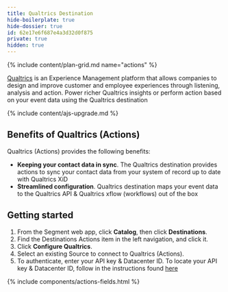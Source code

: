 ```yaml
---
title: Qualtrics Destination
hide-boilerplate: true
hide-dossier: true
id: 62e17e6f687e4a3d32d0f875
private: true
hidden: true
---
```


<!-- This template is meant for Actions-based destinations that do not have an existing Classic or non-Actions-based version. For Actions Destinations that are a new version of a classic destination, see the doc-template-update.md template. -->

{% include content/plan-grid.md name="actions" %}

<!-- Include a brief description of the destination here, along with a link to your website. -->

[Qualtrics](https://qualtrics.com) is an Experience Management platform that allows companies to design and improve customer and employee experiences through listening, analysis and action. Power richer Qualtrics insights or perform action based on your event data using the Qualtrics destination

<!-- This include describes the requirement of A.js 2.0 or higher for Actions compatibility, and is required if your destination has a web component. -->

{% include content/ajs-upgrade.md %}

<!-- In the section below, explain the value of this actions-based destination. If you don't have a classic version of the destination, remove this section. -->

## Benefits of Qualtrics (Actions)

Qualtrics (Actions) provides the following benefits:

- **Keeping your contact data in sync**. The Qualtrics destination provides actions to sync your contact data from your system of record up to date with Qualtrics XiD
- **Streamlined configuration**. Qualtrics destination maps your event data to the Qualtrics API & Qualtrics xflow (workflows) out of the box

<!-- The section below explains how to enable and configure the destination. Include any configuration steps not captured below. For example, obtaining an API key from your platform and any configuration steps required to connect to the destination. -->

## Getting started

1. From the Segment web app, click **Catalog**, then click **Destinations**.
2. Find the Destinations Actions item in the left navigation, and click it.
3. Click **Configure Qualtrics**.
4. Select an existing Source to connect to Qualtrics (Actions).
5. To authenticate, enter your API key & Datacenter ID. To locate your API key & Datacenter ID, follow in the instructions found [here](https://api.qualtrics.com/ZG9jOjg3NjYzNQ-finding-your-qualtrics-i-ds)

<!-- The line below renders a table of connection settings (if applicable), Pre-built Mappings, and available actions. -->

{% include components/actions-fields.html %}

<!--
Additional Context

Include additional information that you think will be useful to the user here. For information that is specific to an individual mapping, please add that as a comment so that the Segment docs team can include it in the auto-generated content for that mapping.
-->
